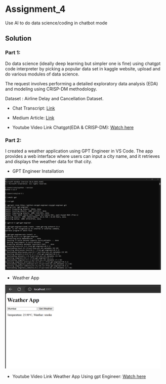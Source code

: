 # Assignment_4

Use AI to do data science/coding in chatbot mode

## Solution

### Part 1:

Do data science (ideally deep learning but simpler one is fine)  using chatgpt code interpreter by picking a popular data set in kaggle website, upload and do various modules of data science.

The request involves performing a detailed exploratory data analysis (EDA) and modeling using CRISP-DM methodology.

 Dataset : Airline Delay and Cancellation Dataset.

- Chat Transcript: [Link](https://chatgpt.com/share/66fa2f09-a2d4-800c-b9d1-232cc7975e9d)

- Medium Article: [Link](https://medium.com/@rutujabhaskarrao.patil/predicting-flight-delays-with-advanced-machine-learning-techniques-a-comprehensive-workflow-b67718c58310)
  
- Youtube Video Link Chatgpt(EDA & CRISP-DM): [Watch here](https://youtu.be/JW4_2QXyUp0)
 




### Part 2:

I created a weather application using GPT Engineer in VS Code. The app provides a web interface where users can input a city name, and it retrieves and displays the weather data for that city.

- GPT Engineer Installation
  
<img width="1440" alt="Screenshot" src="https://github.com/rutuja-patil24/CMPE-255-Data_Mining/blob/main/Assignment_4/Screenshots/GPT_Engg_Installation.png">


- Weather App 
  
<img width="1440" alt="Screenshot" src="https://github.com/rutuja-patil24/CMPE-255-Data_Mining/blob/main/Assignment_4/Screenshots/Weather_App.png">



- Youtube Video Link Weather App Using gpt Engineer: [Watch here](https://youtu.be/Uc2zqluqYiA)



